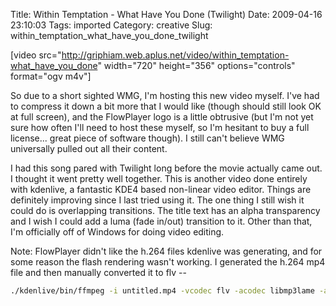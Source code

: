 Title: Within Temptation - What Have You Done (Twilight)
Date: 2009-04-16 23:10:03
Tags: imported
Category: creative
Slug: within_temptation_what_have_you_done_twilight

[video src="http://griphiam.web.aplus.net/video/within_temptation-what_have_you_done" width="720" height="356" options="controls" format="ogv m4v"]

So due to a short sighted WMG, I'm hosting this new video myself.  I've had to compress it down a bit more that I would like (though should still look OK at full screen), and the FlowPlayer logo is a little obtrusive (but I'm not yet sure how often I'll need to host these myself, so I'm hesitant to buy a full license... great piece of software though).  I still can't believe WMG universally pulled out all their content.

I had this song pared with Twilight long before the movie actually came out.  I thought it went pretty well together.  This is another video done entirely with kdenlive, a fantastic KDE4 based non-linear video editor.  Things are definitely improving since I last tried using it.  The one thing I still wish it could do is overlapping transitions.  The title text has an alpha transparency and I wish I could add a luma (fade in/out) transition to it.  Other than that, I'm officially off of Windows for doing video editing.

Note: FlowPlayer didn't like the h.264 files kdenlive was generating, and for some reason the flash rendering wasn't working.  I generated the h.264 mp4 file and then manually converted it to flv --

```bash
./kdenlive/bin/ffmpeg -i untitled.mp4 -vcodec flv -acodec libmp3lame -ab 128k -ar 44100 -b 2000k untitled.flv
```
